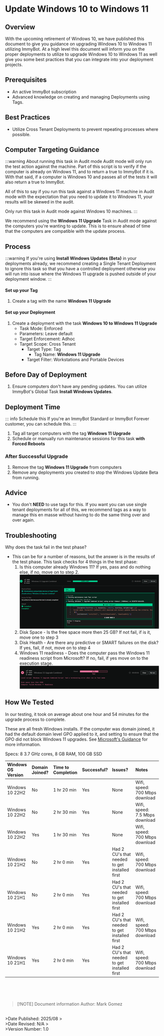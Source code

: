 <!-- How To Template -->
# Update Windows 10 to Windows 11

## Overview
With the upcoming retirement of Windows 10, we have published this document to give you guidance on upgrading Windows 10 to Windows 11 utilizing ImmyBot.
At a high level this document will inform you on the proper deployments to utilize to upgrade Windows 10 to Windows 11 as well give you some best practices that you can integrate into your deployment projects.


## Prerequisites
- An active ImmyBot subscription
- Advanced knowledge on creating and managing Deployments using Tags.

## Best Practices
- Utilize Cross Tenant Deployments to prevent repeating processes where possible.

## Computer Targeting Guidance
:::warning About running this task in Audit mode
Audit mode will only run the test action against the machine. Part of this script is to verify if the computer is already on Windows 11, and to return a true to ImmyBot if it is. With that said, if a computer is Windows 10 and passes all of the tests it will also return  a true to ImmyBot.

All of this to say if you run this task against a Windows 11 machine in Audit mode with the expectation that you need to update it to Windows 11, your results will be skewed in the audit.

Only run this task in Audit mode against Windows 10 machines.
:::

We recommend using the **Windows 11 Upgrade** Task in Audit mode against the computers you're wanting to update. This is to ensure ahead of time that the computers are compatible with the update process.


## Process
:::warning If you're using **Install Windows Updates (Beta)** in your deployments already, we recommend creating a Single Tenant Deployment to ignore this task so that you have a controlled deployment otherwise you will run into issue where the Windows 11 upgrade is pushed outside of your deployment window.
:::

#### Set up your Tag
1. Create a tag with the name **Windows 11 Upgrade**

#### Set up your Deployment

1. Create a deployment with the task **Windows 10 to Windows 11 Upgrade**
    - Task Mode: Enforced
    - Parameters: Leave default
    - Target Enforcement: Adhoc
    - Target Scope: Cross Tenant
      - Target Type: Tag
        - Tag Name: **Windows 11 Upgrade**
      - Target Filter: Workstations and Portable Devices

## Before Day of Deployment

1. Ensure computers don't have any pending updates. You can utilize ImmyBot's Global Task **Install Windows Updates**.

## Deployment Time
::: info Schedule this
If you're an ImmyBot Standard or ImmyBot Forever customer, you can schedule this.
:::

1. Tag all target computers with the tag **Windows 11 Upgrade**
2. Schedule or manually run maintenance sessions for this task **with Forced Reboots**

### After Successful Upgrade
1. Remove the tag **Windows 11 Upgrade** from computers
2. Remove any deployments you created to stop the Windows Update Beta from running.

## Advice
- You don't **NEED** to use tags for this. If you want you can use single tenant deployments for all of this, we recommend tags as a way to manage this en masse without having to do the same thing over and over again.

## Troubleshooting
Why does the task fail in the test phase?
- This can be for a number of reasons, but the answer is in the results of the test phase. This task checks for 4 things in the test phase:
    1. Is this computer already Windows 11? If yes, pass and do nothing else, if no, move on to step 2.
   ![alt text](Windows11CompliantTask.png)
    2. Disk Space - Is the free space more then 25 GB? If not fail, if is it, move one to step 3
    3. Disk Health - Are there any predictive or SMART failures on the disk? If yes, fail, if not, move on to step 4
    4. Windows 11 readiness - Does the computer pass the Windows 11 readiness script from Microsoft? If no, fail, if yes move on to the execution stage.
![alt text](TaskFail.png)

## How We Tested

In our testing, it took on average about one hour and 54 minutes for the upgrade process to complete.

These are all fresh Windows installs. If the computer was domain joined, it had the default domain level GPO applied to it, and setting to ensure that the GPO did not block Windows 11 upgrades. See [Microsoft's Guidance](https://learn.microsoft.com/en-us/windows/deployment/update/waas-wufb-group-policy) for more information.

Specs: 8 3.7 GHz cores, 8 GB RAM, 100 GB SSD

| Windows OS Version | Domain Joined? | Time to Completion | Successful? | Issues?                                       | Notes                          |
| :----------------- | :------------- | :----------------- | :---------- | :-------------------------------------------- | :----------------------------- |
| Windows 10 22H2    | No             | 1 hr 20 min        | Yes         | None                                          | Wifi, speed: 700 Mbps download |
| Windows 10 22H2    | No             | 2 hr 30 min        | Yes         | None                                          | Wifi, speed: 7.5 Mbps download |
| Windows 10 22H2    | Yes            | 1 hr 30 min        | Yes         | None                                          | Wifi, speed: 700 Mbps download |
| Windows 10 21H2    | No             | 2 hr  0 min        | Yes         | Had 2 CU's that needed to get installed first | Wifi, speed: 700 Mbps download |
| Windows 10 21H1    | No             | 2 hr  0 min        | Yes         | Had 2 CU's that needed to get installed first | Wifi, speed: 700 Mbps download |
| Windows 10 21H2    | Yes            | 2 hr  0 min        | Yes         | Had 2 CU's that needed to get installed first | Wifi, speed: 700 Mbps download |
| Windows 10 21H1    | Yes            | 2 hr  0 min        | Yes         | Had 2 CU's that needed to get installed first | Wifi, speed: 700 Mbps download |

<br><br><br>
>[!NOTE] Document information
>Author: Mark Gomez
<br>
>Date Published: 2025/08
><br>
>Date Revised: N/A
><br>
>Version Number: 1.0
